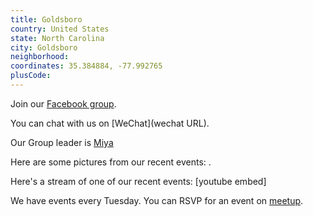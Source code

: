 ```yaml
---
title: Goldsboro
country: United States
state: North Carolina
city: Goldsboro
neighborhood: 
coordinates: 35.384884, -77.992765
plusCode:
---
```

Join our [Facebook group](https://www.facebook.com/groups/free.code.camp.goldsboro).

You can chat with us on [WeChat](wechat URL).

Our Group leader is [Miya](freecodecamp.org/miya)

Here are some pictures from our recent events:
![]().

Here's a stream of one of our recent events:
[youtube embed]

We have events every Tuesday. You can RSVP for an event on [meetup](meetupurl).
